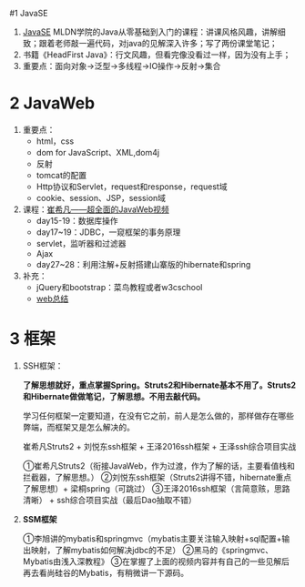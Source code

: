 #1 JavaSE

1. [JavaSE](https://developer.aliyun.com/course/1000) MLDN学院的Java从零基础到入门的课程：讲课风格风趣，讲解细致；跟着老师敲一遍代码，对java的见解深入许多；写了两份课堂笔记；
2. 书籍《HeadFirst Java》：行文风趣，但看完像没看过一样，因为没有上手；
3. 重要点：面向对象->泛型->多线程->IO操作->反射->集合

# 2 JavaWeb

1. 重要点：
   - html，css
   - dom for JavaScript、XML,dom4j
   - 反射
   - tomcat的配置
   - Http协议和Servlet，request和response，request域
   - cookie、session、JSP，session域
2. 课程：[崔希凡——超全面的JavaWeb视频](https://www.bilibili.com/video/BV1uJ411k7wy?p=476)
   - day15-19：数据库操作
   - day17~19：JDBC，一窥框架的事务原理
   - servlet，监听器和过滤器
   - Ajax
   - day27~28：利用注解+反射搭建山寨版的hibernate和spring
3. 补充：
   - jQuery和bootstrap：菜鸟教程或者w3cschool
   - [web总结](https://www.cnblogs.com/xdp-gacl/tag/JavaWeb学习总结/)

# 3 框架

1. SSH框架：

   **了解思想就好，重点掌握Spring。Struts2和Hibernate基本不用了。**Struts2和Hibernate做做笔记，了解思想。不用去敲代码。****

   学习任何框架一定要知道，在没有它之前，前人是怎么做的，那样做存在哪些弊端，而框架又是怎么解决的。

   崔希凡Struts2 + 刘悦东ssh框架 + 王泽2016ssh框架 + 王泽ssh综合项目实战

   ①崔希凡Struts2（衔接JavaWeb，作为过渡，作为了解的话，主要看值栈和拦截器，了解思想。）
   ②刘悦东ssh框架（Struts2讲得不错，hibernate重点了解思想）+ 梁桐spring（可跳过）
   ③王泽2016ssh框架（言简意赅，思路清晰） + ssh综合项目实战（最后Dao抽取不错）

2. **SSM框架**

   ①李旭讲的mybatis和springmvc（mybatis主要关注输入映射+sql配置+输出映射，了解mybatis如何解决jdbc的不足）
   ②黑马的《springmvc、Mybatis由浅入深教程》
   ③在掌握了上面的视频内容并有自己的一些见解后再去看尚硅谷的Mybatis，有稍微讲一下源码。



